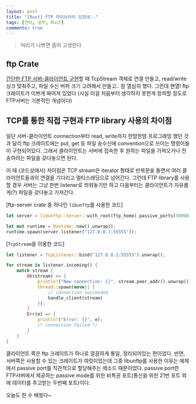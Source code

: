 ```yaml
---
layout: post
title: "[Rust] FTP 라이브러리 있었네.."
tags: [언어, 공부, Rust]
comments: true
---
```


> 머리가 나쁘면 몸이 고생한다  

## ftp Crate  
[간단한 FTP 서버-클라이언트 구현](https://sihyungyou.github.io/FTPwRust/)할 때 TcpStream 객체로 연결 만들고, read/write 싱크 맞춰주고, 파일 수신 버퍼 크기 고려해서 만들고.. 참 열심히 했다. 그런데 왠열! ftp 크레이트가 이쁘게 짜여져 있었다 (사실 이걸 처음부터 생각하지 못한게 창피할 정도로 FTP서버는 기본적인 개념이다)  

## TCP를 통한 직접 구현과 FTP library 사용의 차이점  
일단 서버-클라이언트 connection부터 read, write까지 한땀한땀 프로그래밍 했던 것과 달리 ftp 크레이트에는 put, get 등 파일 송수신에 convention으로 쓰이는 명령어들이 구현되어있다. 그래서 클라이언트는 서버에 접속한 후 원하는 파일을 가져오거나 전송하려는 파일을 갖다놓으면 된다.  

이 때 (코드상에서) 차이점은 TCP stream은 iterator 형태로 반복문을 돌면서 여러 클라이언트들과의 연결을 기다리고 멀티스레딩으로 넘어간다. 그런데 FTP library를 사용할 경우 서버는 그냥 한번 listener로 띄워놓기만 하고 다음부터는 클라이언트가 자유롭게(?) 파일을 갖다놓고 가져간다.  

[ftp-server crate 중 하나인 `libunftp`를 사용한 코드]  
~~~rust
let server = libunftp::Server::with_root(ftp_home).passive_ports(50000..65535);

let mut runtime = Runtime::new().unwrap();
runtime.spawn(server.listener("127.0.0.1:55555"));
~~~

[`TcpStream`을 이용한 코드]
~~~rust
let listener = TcpListener::bind("127.0.0.1:55555").unwrap();

for stream in listener.incoming() {
    match stream {
        Ok(stream) => {
            println!("New connection: {}", stream.peer_addr().unwrap());
            thread::spawn(move|| {
                // connection succeeded
                handle_client(stream)
            });
        }
        Err(e) => {
            println!("Error: {}", e);
            /* connection failed */
        }
    }
}
~~~

클라이언트 쪽은 ftp 크레이트가 하나로 깔끔하게 통일, 정리되어있는 편이었다. 반면, 서버쪽은 사용할 수 있는 크레이트가 여럿이었는데 그중 libunftp를 사용한 이유는 예제에서 passive port를 직관적으로 할당해주는 메소드 때문이었다. passive port란 FTP서버에서 제공하는 passive mode를 위한 비특권 포트(통신을 위한 21번 포트 외에 데이터를 주고받는 두번째 포트)이다.  

오늘도 한 수 배웠다~  